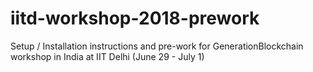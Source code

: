 # iitd-workshop-2018-prework
Setup / Installation instructions and pre-work for GenerationBlockchain workshop in India at IIT Delhi (June 29 - July 1)
